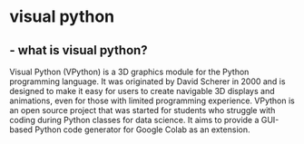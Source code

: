 # visual python


## - what is visual python?


Visual Python (VPython) is a 3D graphics module for the Python programming language. 
It was originated by David Scherer in 2000 and is designed to make it easy for users to create navigable 3D displays and animations, even for those with limited programming experience. VPython is an open source project that was started for students who struggle with coding during Python classes for data science. 
It aims to provide a GUI-based Python code generator for Google Colab as an extension.
